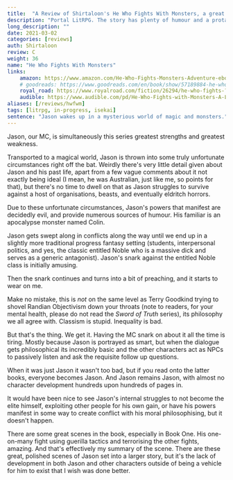```yaml
---
title:  "A Review of Shirtaloon's He Who Fights With Monsters, a great LitRPG with an opinionated protagonist."
description: "Portal LitRPG. The story has plenty of humour and a protagonist that drags his moral soapbox in chains behind him."
long_description: ""
date: 2021-03-02
categories: [reviews]
auth: Shirtaloon
review: C
weight: 36
name: "He Who Fights With Monsters"
links:
    amazon: https://www.amazon.com/He-Who-Fights-Monsters-Adventure-ebook/dp/B08WCT9W26
    # goodreads: https://www.goodreads.com/en/book/show/57189884-he-who-fights-with-monsters
    royal_road: https://www.royalroad.com/fiction/26294/he-who-fights-?review=714073
    audible: https://www.audible.com/pd/He-Who-Fights-with-Monsters-A-LitRPG-Adventure-Audiobook/1774248182
aliases: [/reviews/hwfwm]
tags: [litrpg, in-progress, isekai]
sentence: "Jason wakes up in a mysterious world of magic and monsters."
---
```


Jason, our MC, is simultaneously this series greatest strengths and greatest weakness.

Transported to a magical world, Jason is thrown into some truly unfortunate circumstances right off the bat. Weirdly there's very little detail given about Jason and his past life, apart from a few vague comments about it not exactly being ideal (I mean, he was Australian, just like me, so points for that), but there's no time to dwell on that as Jason struggles to survive against a host of organisations, beasts, and eventually eldritch horrors. 

Due to these unfortunate circumstances, Jason's powers that manifest are decidedly evil, and provide numerous sources of humour. His familiar is an apocalypse monster named Colin. 

Jason gets swept along in conflicts along the way until we end up in a slightly more traditional progress fantasy setting (students, interpersonal politics, and yes, the classic entitled Noble who is a massive dick and serves as a generic antagonist). Jason's snark against the entitled Noble class is initially amusing.

Then the snark continues and turns into a bit of preaching, and it starts to wear on me.

Make no mistake, this is *not* on the same level as Terry Goodkind trying to shovel Randian Objectivism down your throats (note to readers, for your mental health, please do not read the *Sword of Truth* series), its philosophy we all agree with. Classism is stupid. Inequality is bad.

But that's the thing. We get it. Having the MC snark on about it all the time is tiring. Mostly because Jason is portrayed as smart, but when the dialogue gets philosophical its incredibly basic and the other characters act as NPCs to passively listen and ask the requisite follow up questions.

When it was just Jason it wasn't too bad, but if you read onto the latter books, everyone becomes Jason. And Jason remains Jason, with almost no character development hundreds upon hundreds of pages in.

It would have been nice to see Jason's internal struggles to not become the elite himself, exploiting other people for his own gain, or have his powers manifest in some way to create conflict with his moral philosophising, but it doesn't happen.

There are some great scenes in the book, especially in Book One. His one-on-many fight using guerilla tactics and terrorising the other fights, amazing. And that's effectively my summary of the scene. There are these great, polished scenes of Jason set into a larger story, but it's the lack of development in both Jason and other characters outside of being a vehicle for him to exist that I wish was done better.